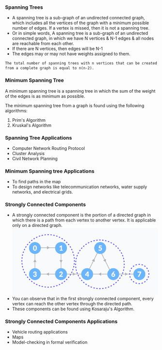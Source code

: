 ### Spanning Trees
- A spanning tree is a sub-graph of an undirected connected graph, which includes all the vertices of the graph with a minimum possible number of edges. If a vertex is missed, then it is not a spanning tree.
- Or in simple words, A spanning tree is a sub-graph of an undirected connected graph, in which we have N vertices & N-1 edges & all nodes are reachable from each other.
- If there are N vertices, then edges will be N-1
- The edges may or may not have weights assigned to them.
```
The total number of spanning trees with n vertices that can be created 
from a complete graph is equal to n(n-2).
```

### Minimum Spanning Tree
A minimum spanning tree is a spanning tree in which the sum of the weight of the edges is as minimum as possible.

The minimum spanning tree from a graph is found using the following algorithms:
1. Prim's Algorithm
2. Kruskal's Algorithm

### Spanning Tree Applications
- Computer Network Routing Protocol 
- Cluster Analysis 
- Civil Network Planning

### Minimum Spanning tree Applications
- To find paths in the map
- To design networks like telecommunication networks, water supply networks, and electrical grids.

### Strongly Connected Components
- A strongly connected component is the portion of a directed graph in which there is a path from each vertex to another vertex. It is applicable only on a directed graph.
![img_4.png](img_4.png)
- You can observe that in the first strongly connected component, every vertex can reach the other vertex through the directed path. 
- These components can be found using Kosaraju's Algorithm.

### Strongly Connected Components Applications
- Vehicle routing applications
- Maps
- Model-checking in formal verification